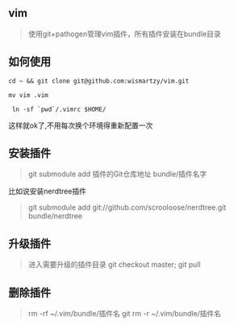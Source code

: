 ## vim

> 使用git+pathogen管理vim插件，所有插件安装在bundle目录

## 如何使用

```cd ~ && git clone git@github.com:wismartzy/vim.git```

```mv vim .vim```

``` ln -sf `pwd`/.vimrc $HOME/```

这样就ok了,不用每次换个环境得重新配置一次

## 安装插件

> git submodule add 插件的Git仓库地址 bundle/插件名字

比如说安装nerdtree插件

> git submodule add git://github.com/scrooloose/nerdtree.git bundle/nerdtree

## 升级插件

> 进入需要升级的插件目录
> git checkout master; git pull

## 删除插件

> rm -rf ~/.vim/bundle/插件名
> git rm -r ~/.vim/bundle/插件名
